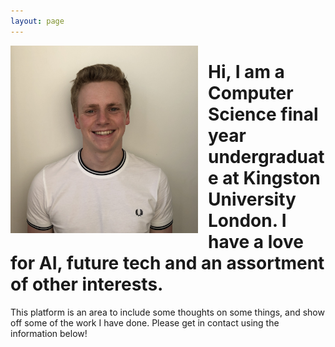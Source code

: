 ```yaml
---
layout: page
---
```


<img src="/assets/mugshot.jpeg" alt="Photo of Me"
 width="300" style="float: left;margin-right:1rem;" />

<h1> Hi, I am a Computer Science final year undergraduate at Kingston University London. I have a love for AI, future tech and an assortment of other interests. </h1>

This platform is an area to include some thoughts on some things, and show off some of the work I have done. Please get in contact using the information below!

